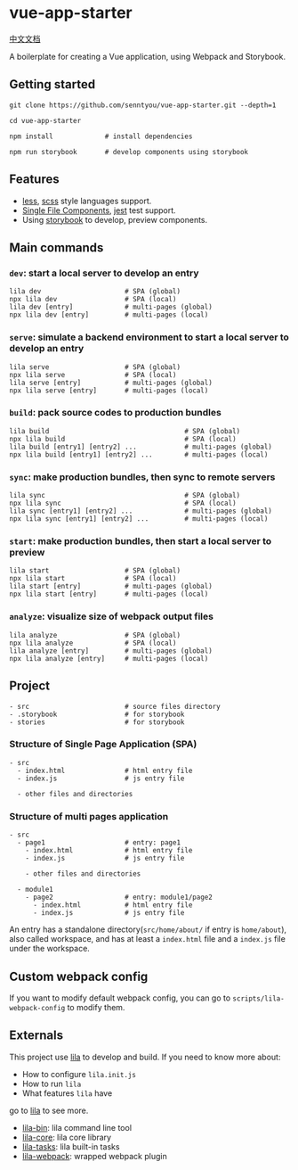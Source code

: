 # vue-app-starter

[中文文档](./README.md)

A boilerplate for creating a Vue application, using Webpack and Storybook.

## Getting started

```
git clone https://github.com/senntyou/vue-app-starter.git --depth=1

cd vue-app-starter

npm install             # install dependencies

npm run storybook       # develop components using storybook
```

## Features

- [less](http://lesscss.org/), [scss](https://sass-lang.com/) style languages support.
- [Single File Components](https://vuejs.org/v2/guide/single-file-components.html), [jest](https://jestjs.io/en/) test support.
- Using [storybook](https://storybook.js.org/) to develop, preview components.

## Main commands

### `dev`: start a local server to develop an entry

```
lila dev                     # SPA (global)
npx lila dev                 # SPA (local)
lila dev [entry]             # multi-pages (global)
npx lila dev [entry]         # multi-pages (local)
```

### `serve`: simulate a backend environment to start a local server to develop an entry

```
lila serve                   # SPA (global)
npx lila serve               # SPA (local)
lila serve [entry]           # multi-pages (global)
npx lila serve [entry]       # multi-pages (local)
```

### `build`: pack source codes to production bundles

```
lila build                                  # SPA (global)
npx lila build                              # SPA (local)
lila build [entry1] [entry2] ...            # multi-pages (global)
npx lila build [entry1] [entry2] ...        # multi-pages (local)
```

### `sync`: make production bundles, then sync to remote servers

```
lila sync                                   # SPA (global)
npx lila sync                               # SPA (local)
lila sync [entry1] [entry2] ...             # multi-pages (global)
npx lila sync [entry1] [entry2] ...         # multi-pages (local)
```

### `start`: make production bundles, then start a local server to preview

```
lila start                   # SPA (global)
npx lila start               # SPA (local)
lila start [entry]           # multi-pages (global)
npx lila start [entry]       # multi-pages (local)
```

### `analyze`: visualize size of webpack output files

```
lila analyze                 # SPA (global)
npx lila analyze             # SPA (local)
lila analyze [entry]         # multi-pages (global)
npx lila analyze [entry]     # multi-pages (local)
```

## Project

```
- src                        # source files directory
- .storybook                 # for storybook
- stories                    # for storybook
```

### Structure of Single Page Application (SPA)

```
- src
  - index.html               # html entry file
  - index.js                 # js entry file

  - other files and directories
```

### Structure of multi pages application

```
- src
  - page1                    # entry: page1
    - index.html             # html entry file
    - index.js               # js entry file

    - other files and directories

  - module1
    - page2                  # entry: module1/page2
      - index.html           # html entry file
      - index.js             # js entry file
```

An entry has a standalone directory(`src/home/about/` if entry is `home/about`), also called workspace, and has at least a `index.html` file and a `index.js` file under the workspace.

## Custom webpack config

If you want to modify default webpack config, you can go to `scripts/lila-webpack-config` to modify them.

## Externals

This project use [lila](https://github.com/senntyou/lila) to develop and build. If you need to know more about:

- How to configure `lila.init.js`
- How to run `lila`
- What features `lila` have

go to [lila](https://github.com/senntyou/lila) to see more.

- [lila-bin](https://github.com/senntyou/lila/tree/master/packages/lila-bin): lila command line tool
- [lila-core](https://github.com/senntyou/lila/tree/master/packages/lila-core): lila core library
- [lila-tasks](https://github.com/senntyou/lila/tree/master/packages/lila-tasks): lila built-in tasks
- [lila-webpack](https://github.com/senntyou/lila/tree/master/packages/lila-webpack): wrapped webpack plugin

